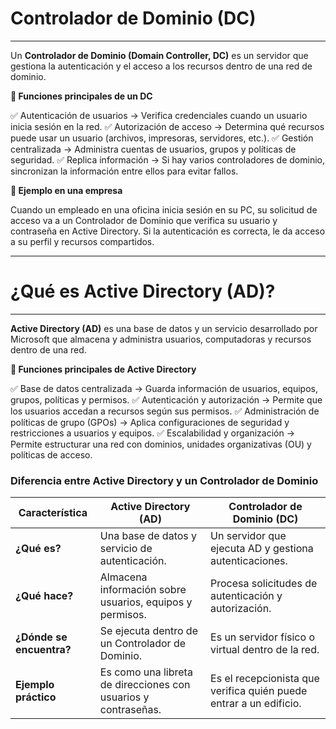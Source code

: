 # Controlador de Dominio (DC)
---
Un **Controlador de Dominio (Domain Controller, DC)** es un servidor que gestiona la autenticación y el acceso a los recursos dentro de una red de dominio.

**📌 Funciones principales de un DC**

✅ Autenticación de usuarios → Verifica credenciales cuando un usuario inicia sesión en la red.
✅ Autorización de acceso → Determina qué recursos puede usar un usuario (archivos, impresoras, servidores, etc.).
✅ Gestión centralizada → Administra cuentas de usuarios, grupos y políticas de seguridad.
✅ Replica información → Si hay varios controladores de dominio, sincronizan la información entre ellos para evitar fallos.

**📌 Ejemplo en una empresa**

Cuando un empleado en una oficina inicia sesión en su PC, su solicitud de acceso va a un Controlador de Dominio que verifica su usuario y contraseña en Active Directory. Si la autenticación es correcta, le da acceso a su perfil y recursos compartidos.

---
# ¿Qué es Active Directory (AD)?
---
**Active Directory (AD)** es una base de datos y un servicio desarrollado por Microsoft que almacena y administra usuarios, computadoras y recursos dentro de una red.

**📌 Funciones principales de Active Directory**

✅ Base de datos centralizada → Guarda información de usuarios, equipos, grupos, políticas y permisos.
✅ Autenticación y autorización → Permite que los usuarios accedan a recursos según sus permisos.
✅ Administración de políticas de grupo (GPOs) → Aplica configuraciones de seguridad y restricciones a usuarios y equipos.
✅ Escalabilidad y organización → Permite estructurar una red con dominios, unidades organizativas (OU) y políticas de acceso.

### Diferencia entre Active Directory y un Controlador de Dominio

| Característica              | Active Directory (AD)                                       | Controlador de Dominio (DC)                                        |
|-----------------------------|-------------------------------------------------------------|--------------------------------------------------------------------|
| **¿Qué es?**                 | Una base de datos y servicio de autenticación.              | Un servidor que ejecuta AD y gestiona autenticaciones.             |
| **¿Qué hace?**               | Almacena información sobre usuarios, equipos y permisos.    | Procesa solicitudes de autenticación y autorización.               |
| **¿Dónde se encuentra?**     | Se ejecuta dentro de un Controlador de Dominio.              | Es un servidor físico o virtual dentro de la red.                  |
| **Ejemplo práctico**         | Es como una libreta de direcciones con usuarios y contraseñas. | Es el recepcionista que verifica quién puede entrar a un edificio. |
